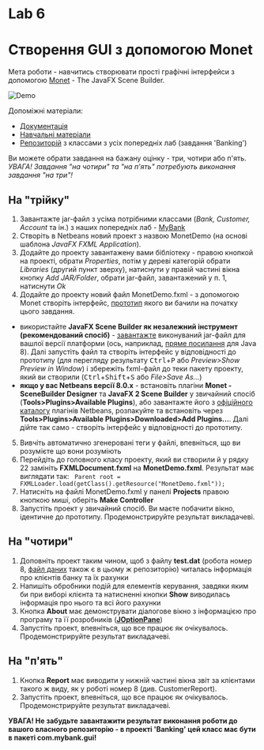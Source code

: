 # Lab 6
# Створення GUI з допомогою Monet 
Мета роботи - навчитись створювати прості графічні інтерфейси з допомогою [Monet](https://blogs.oracle.com/geertjan/monet:-tight-javafx-scene-builder-integration-in-netbeans-ide) - The JavaFX Scene Builder. 

![Demo](https://github.com/liketaurus/TUI-Labs/blob/master/Lab%204%20-%20Matisse/GUI-Lab-4.PNG)

Допоміжні матеріали: 
- [Документація](https://gluonhq.com/developers/) 
- [Навчальні матеріали](https://docs.oracle.com/javase/8/scene-builder-2/get-started-tutorial/index.html)
- [Репозиторій](https://github.com/liketaurus/OOP-JAVA) з классами з усіх попередніх лаб (завдання 'Banking')

Ви можете обрати завдання на бажану оцінку - три, чотири або п'ять. *УВАГА! Завдання "на чотири" та "на п'ять" потребують виконання завдання "на три"!* 

## На "трійку" 
1. Завантажте jar-файл з усіма потрібними классами (*Bank, Customer, Account* та ін.) з наших попередніх лаб - [MyBank](https://github.com/liketaurus/TUI-Labs/blob/master/jars/MyBank.jar) 
2. Створіть в Netbeans новий проект з назвою MonetDemo (на основі шаблона *JavaFX FXML Application*).
3. Додайте до проекту завантажену вами бібліотеку - правою кнопкой на проекті, обрати *Properties*, потім у дереві категорій обрати *Libraries* (другий пункт зверху), натиснути у правій частині вікна кнопку *Add JAR/Folder*, обрати jar-файл, завантажений у п. 1, натиснути *Ok* 
4. Додайте до проекту новий файл MonetDemo.fxml - з допомогою Monet створіть інтерфейс, [прототип](https://github.com/liketaurus/TUI-Labs/blob/master/Lab%204%20-%20Matisse/GUI-Lab-4.PNG) якого ви бачили на початку цього завдання. 
  - використайте **JavaFX Scene Builder як незалежний інструмент (рекомендований спосіб)** - [завантажте](https://gluonhq.com/products/scene-builder/) виконуваний jar-файл для вашлої версії платформи (ось, наприклад, [пряме посилання](https://gluonhq.com/products/scene-builder/thanks/?dl=/download/scene-builder-jar/) для Java 8). Далі запустіть файл та створіть інтерфейс у відповідності до прототипу (для перегляду результату <kbd>Ctrl</kbd>+<kbd>P</kbd> або *Preview>Show Preview in Window*) і збережіть fxml-файл до теки пакету проекту, який ви створили (<kbd>Ctrl</kbd>+<kbd>Shift</kbd>+<kbd>S</kbd> або *File>Save As...*)
  - **якщо у вас Netbeans версії 8.0.х** - встановіть плагіни **Monet - SceneBuilder Designer** та **JavaFX 2 Scene Builder** у звичайний спосіб (**Tools>Plugins>Available Plugins**), або завантажте його з [офіційного каталогу](http://plugins.netbeans.org/plugin/55434/monet-the-javafx-scene-builder-integration) плагінів Netbeans, розпакуйте та встановіть через **Tools>Plugins>Available Plugins>Downloaded>Add Plugins...**. Далі дійте так само - створіть інтерфейс у відповідності до прототипу.
5. Вивчіть автоматично згенеровані теги у файлі, впевніться, що ви розумієте що вони розуміють 
6. Перейдіть до головного класу проекту, який ви створили й у рядку 22 замініть **FXMLDocument.fxml** на **MonetDemo.fxml**. Результат має виглядати так: 
```` Parent root = FXMLLoader.load(getClass().getResource("MonetDemo.fxml"));````
7. Натисніть на файлі MonetDemo.fxml у панелі **Projects** правою кнопкою миші, оберіть **Make Controller**
6. Запустіть проект у звичайний спосіб. Ви маєте побачити вікно, ідентичне до прототипу. Продемонстрируйте результат викладачеві. 

## На "чотири"
1. Доповніть проект таким чином, щоб з файлу **test.dat** (робота номер 8, [файл даних](https://github.com/liketaurus/TUI-Labs/blob/master/data/test.dat) також є в цьому ж репозиторію) читалась інформація про клієнтів банку та їх рахунки 
2. Напишіть обробники подій для елементів керування, завдяки яким би при виборі клієнта та натисненні кнопки **Show** виводилась інформація про нього та всі його рахунки
3. Кнопка **About** має демонструвати діалогове вікно з інформацією про програму та її розробників (**[JOptionPane](https://docs.oracle.com/javase/7/docs/api/javax/swing/JOptionPane.html)**)
3. Запустіть проект, впевніться, що все працює як очікувалось. Продемонстрируйте результат викладачеві.

## На "п'ять"
1. Кнопка **Report** має виводити у нижній частині вікна звіт за клієнтами такого ж виду, як у роботі номер 8 (див. CustomerReport).
2. Запустіть проект, впевніться, що все працює як очікувалось. Продемонстрируйте результат викладачеві. 

**УВАГА! Не забудьте завантажити результат виконання роботи до вашого власного репозиторію - в проекті 'Banking' цей класс має бути в пакеті com.mybank.gui!**
